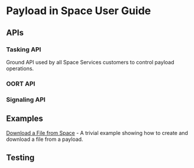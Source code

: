 # Payload in Space User Guide

## APIs

### Tasking API

Ground API used by all Space Services customers to control payload operations.

### OORT API


### Signaling API

## Examples

[Download a File from Space](./examples/payload_in_space/download_file/README.md) - A trivial example showing
how to create and download a file from a payload.

## Testing

